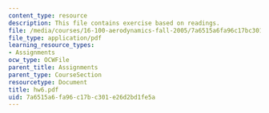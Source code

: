 ```yaml
---
content_type: resource
description: This file contains exercise based on readings.
file: /media/courses/16-100-aerodynamics-fall-2005/7a6515a6fa96c17bc301e26d2bd1fe5a_hw6.pdf
file_type: application/pdf
learning_resource_types:
- Assignments
ocw_type: OCWFile
parent_title: Assignments
parent_type: CourseSection
resourcetype: Document
title: hw6.pdf
uid: 7a6515a6-fa96-c17b-c301-e26d2bd1fe5a
---
```

